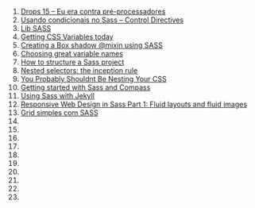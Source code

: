 1. [Drops 15 – Eu era contra pré-processadores](http://tableless.com.br/drops-15-eu-era-contra-pre-processadores/)
1. [Usando condicionais no Sass – Control Directives](http://tableless.com.br/usando-condicionais-sass-control-directives/)
1. [Lib SASS](http://libsass.org/)
1. [Getting CSS Variables today](http://css3.bradshawenterprises.com/blog/css-variables/)
1. [Creating a Box shadow @mixin using SASS](http://stackoverflow.com/questions/10435056/creating-a-box-shadow-mixin-using-sass)
1. [Choosing great variable names](http://thesassway.com/beginner/variable-naming)
1. [How to structure a Sass project](http://thesassway.com/beginner/how-to-structure-a-sass-project)
1. [Nested selectors: the inception rule](http://thesassway.com/beginner/the-inception-rule)
1. [You Probably Shouldnt Be Nesting Your CSS](http://sriharisriraman.in/blog/2013/09/08/dont-nest-css/)
1. [Getting started with Sass and Compass](http://thesassway.com/beginner/getting-started-with-sass-and-compass)
1. [Using Sass with Jekyll](http://markdotto.com/2014/09/25/sass-and-jekyll/)
1. [Responsive Web Design in Sass Part 1: Fluid layouts and fluid images](http://thesassway.com/intermediate/responsive-web-design-part-1)
1. [Grid simples com SASS](http://tableless.com.br/grid-simples-com-sass/)
1.
1.
1.
1.
1.
1.
1.
1.
1.
1.
